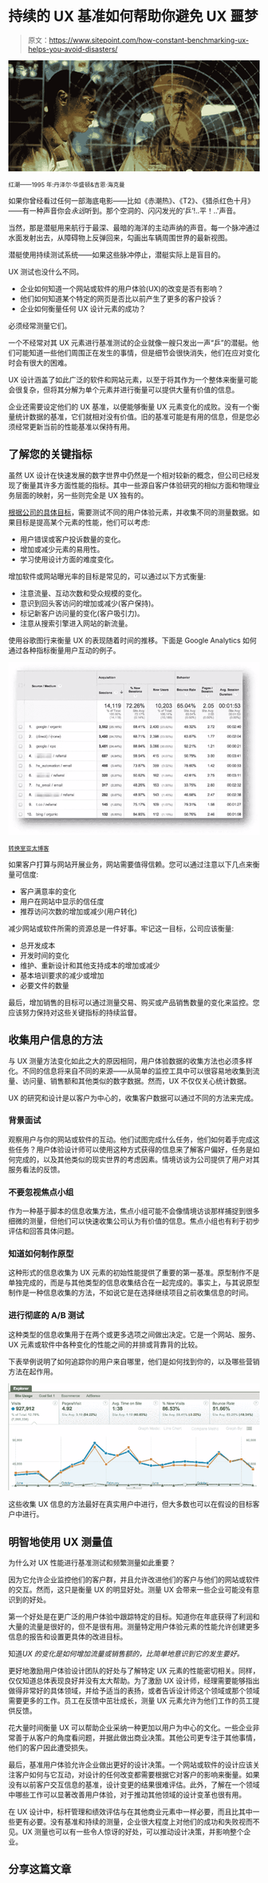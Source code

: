 # 持续的 UX 基准如何帮助你避免 UX 噩梦

> 原文：<https://www.sitepoint.com/how-constant-benchmarking-ux-helps-you-avoid-disasters/>

![Crimson Tide - 1995: Denzil Washington & Gene Hackman](img/373a0768b6a05a8b3f723710db9b3288.png)

<small>红潮——1995 年:丹泽尔·华盛顿&吉恩·海克曼</small>

如果你曾经看过任何一部海底电影——比如《赤潮热》、《T2》、《猎杀红色十月》——有一种声音你会*永远*听到。那个空洞的、闪闪发光的‘乒’!..平！..'声音。

当然，那是潜艇用来航行于最深、最暗的海洋的主动声纳的声音。每一个脉冲通过水面发射出去，从障碍物上反弹回来，勾画出车辆周围世界的最新视图。

潜艇使用持续测试系统——如果这些脉冲停止，潜艇实际上是盲目的。

UX 测试也没什么不同。

*   企业如何知道一个网站或软件的用户体验(UX)的改变是否有影响？
*   他们如何知道某个特定的网页是否比以前产生了更多的客户投诉？
*   企业如何衡量任何 UX 设计元素的成功？

必须经常测量它们。

一个不经常对其 UX 元素进行基准测试的企业就像一艘只发出一声“乒”的潜艇。他们可能知道一些他们周围正在发生的事情，但是细节会很快消失，他们在应对变化时会有很大的困难。

UX 设计涵盖了如此广泛的软件和网站元素，以至于将其作为一个整体来衡量可能会很复杂，但将其分解为单个元素并进行衡量可以提供大量有价值的信息。

企业还需要设定他们的 UX 基准，以便能够衡量 UX 元素变化的成败。没有一个衡量统计数据的基准，它们就相对没有价值。旧的基准可能是有用的信息，但是您必须经常更新当前的性能基准以保持有用。

## 了解您的关键指标

虽然 UX 设计在快速发展的数字世界中仍然是一个相对较新的概念，但公司已经发现了衡量其许多方面性能的指标。其中一些源自客户体验研究的相似方面和物理业务层面的映射，另一些则完全是 UX 独有的。

[根据公司的具体目标](https://www.usability.gov/what-and-why/benefits-of-ucd.html)，需要测试不同的用户体验元素，并收集不同的测量数据。如果目标是提高某个元素的性能，他们可以考虑:

*   用户错误或客户投诉数量的变化。
*   增加或减少元素的易用性。
*   学习使用设计方面的难度变化。

增加软件或网站曝光率的目标是常见的，可以通过以下方式衡量:

*   注意流量、互动次数和受众规模的变化。
*   意识到回头客访问的增加或减少(客户保持)。
*   标记新客户访问量的变化(客户吸引力)。
*   注意从搜索引擎进入网站的新流量。

使用谷歌图行来衡量 UX 的表现随着时间的推移。下面是 Google Analytics 如何通过各种指标衡量用户互动的例子。

![Google Analytics](img/7498acf2461cbedfd6e35c47a0c01123.png)

<small>[转换室亚太博客](http://conversionroom-japac.blogspot.in/2011/04/new-google-analytics-quick-insights.html)</small>

如果客户打算与网站开展业务，网站需要值得信赖。您可以通过注意以下几点来衡量可信度:

*   客户满意率的变化
*   用户在网站中显示的信任度
*   推荐访问次数的增加或减少(用户转化)

减少网站或软件所需的资源总是一件好事。牢记这一目标，公司应该衡量:

*   总开发成本
*   开发时间的变化
*   维护、重新设计和其他支持成本的增加或减少
*   基本培训要求的减少或增加
*   必要文件的数量

最后，增加销售的目标可以通过测量交易、购买或产品销售数量的变化来监控。您应该努力保持对这些关键指标的持续监督。

## 收集用户信息的方法

与 UX 测量方法变化如此之大的原因相同，用户体验数据的收集方法也必须多样化。不同的信息将来自不同的来源——从简单的监控工具中可以很容易地收集到流量、访问量、销售额和其他类似的数字数据。然而，UX 不仅仅关心统计数据。

UX 的研究和设计是以客户为中心的，收集客户数据可以通过不同的方法来完成。

### 背景面试

观察用户与你的网站或软件的互动。他们试图完成什么任务，他们如何着手完成这些任务？用户体验设计师可以使用这种方式获得的信息来了解客户偏好，任务是如何完成的，以及其他类似的现实世界的考虑因素。情境访谈为公司提供了用户对其服务看法的反馈。

### 不要忽视焦点小组

作为一种基于脚本的信息收集方法，焦点小组可能不会像情境访谈那样捕捉到很多细微的测量，但他们可以快速收集公司认为有价值的信息。焦点小组也有利于初步评估和回答具体问题。

### 知道如何制作原型

这种形式的信息收集为 UX 元素的初始性能提供了重要的第一基准。原型制作不是单独完成的，而是与其他类型的信息收集结合在一起完成的。事实上，与其说原型制作是一种信息收集的方法，不如说它是在选择继续项目之前收集信息的时间。

### 进行彻底的 A/B 测试

这种类型的信息收集用于在两个或更多选项之间做出决定。它是一个网站、服务、UX 元素或软件中各种变化的性能之间的并排或背靠背的比较。

下表举例说明了如何追踪你的用户来自哪里，他们是如何找到你的，以及哪些营销方法在起作用。

![GA](img/29abeb0db96d2e40f428dbc6bfa37660.png)

这些收集 UX 信息的方法最好在真实用户中进行，但大多数也可以在假设的目标客户中进行。

## 明智地使用 UX 测量值

为什么对 UX 性能进行基准测试和频繁测量如此重要？

因为它允许企业监控他们的客户群，并且允许改进他们的客户与他们的网站或软件的交互。然而，这只是衡量 UX 的明显好处。测量 UX 会带来一些企业可能没有意识到的好处。

第一个好处是在更广泛的用户体验中跟踪特定的目标。知道你在年底获得了利润和大量的流量是很好的，但不是很有用。测量特定用户体验元素的性能允许创建更多信息的报告和设置更具体的改进目标。

知道*UX 的变化是如何增加流量或销售额的，比简单地意识到它的发生要好。*

更好地激励用户体验设计团队的好处与了解特定 UX 元素的性能密切相关。同样，仅仅知道总体表现良好并没有太大帮助。为了激励 UX 设计师，经理需要能够指出做得非常好的具体领域，并给予适当的表扬，或者告诉设计师这个领域或那个领域需要更多的工作。员工在反馈中茁壮成长，测量 UX 元素允许为他们工作的员工提供反馈。

花大量时间衡量 UX 可以帮助企业采纳一种更加以用户为中心的文化。一些企业非常善于从客户的角度看问题，并据此做出商业决策。其他公司更专注于其他事情，他们的客户因此遭受损失。

最后，基准用户体验允许企业做出更好的设计决策。一个网站或软件的设计应该关注客户如何与它互动，对设计的任何改变都需要根据它对客户的影响来衡量。如果没有以前客户交互信息的基准，设计变更的结果很难评估。此外，了解在一个领域中哪些工作可以显著改善用户体验，对于推动其他领域的设计变革也很有用。

在 UX 设计中，标杆管理和绩效评估与在其他商业元素中一样必要，而且比其中一些更有必要。没有基准和持续的测量，企业很大程度上对他们的成功和失败视而不见。UX 测量也可以有一些令人惊讶的好处，可以推动设计决策，并影响整个企业。

## 分享这篇文章